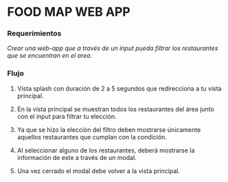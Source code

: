  # FOOD MAP WEB APP

 ### Requerimientos

 *Crear una web-app que a través de un input pueda filtrar los restaurantes que se encuentran en el area.*

 ### Flujo

 1. Vista splash con duración de 2 a 5 segundos que redirecciona a tu vista principal.

 2. En la vista principal se muestran todos los restaurantes del área junto con el input para filtrar tu elección.

 3. Ya que se hizo la elección del filtro deben mostrarse únicamente aquellos restaurantes que cumplan con la condición. 

 4. Al seleccionar alguno de los restaurantes, deberá mostrarse la información de este a través de un modal. 

 5. Una vez cerrado el modal debe volver a la vista principal. 


